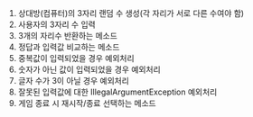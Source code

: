1. 상대방(컴퓨터)의 3자리 랜덤 수 생성(각 자리가 서로 다른 수여야 함)
2. 사용자의 3자리 수 입력
3. 3개의 자리수 반환하는 메소드
4. 정답과 입력값 비교하는 메소드
5. 중복값이 입력되었을 경우 예외처리
6. 숫자가 아닌 값이 입력되었을 경우 예외처리
7. 글자 수가 3이 아닐 경우 예외처리 
8. 잘못된 입력값에 대한 IllegalArgumentException 예외처리 
9. 게임 종료 시 재시작/종료 선택하는 메소드

